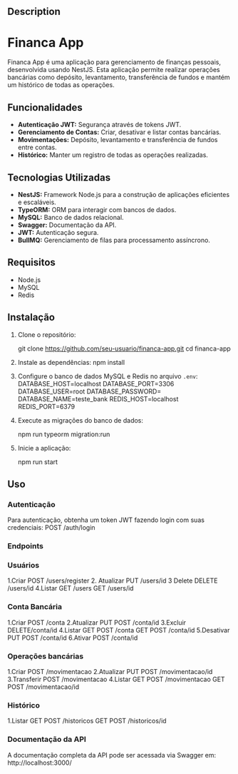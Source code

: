 

## Description

# Financa App

Financa App é uma aplicação para gerenciamento de finanças pessoais, desenvolvida usando NestJS. Esta aplicação permite realizar operações bancárias como depósito, levantamento, transferência de fundos e mantém um histórico de todas as operações.

## Funcionalidades

- **Autenticação JWT:** Segurança através de tokens JWT.
- **Gerenciamento de Contas:** Criar, desativar e listar contas bancárias.
- **Movimentações:** Depósito, levantamento e transferência de fundos entre contas.
- **Histórico:** Manter um registro de todas as operações realizadas.

## Tecnologias Utilizadas

- **NestJS:** Framework Node.js para a construção de aplicações eficientes e escaláveis.
- **TypeORM:** ORM para interagir com bancos de dados.
- **MySQL:** Banco de dados relacional.
- **Swagger:** Documentação da API.
- **JWT:** Autenticação segura.
- **BullMQ:** Gerenciamento de filas para processamento assíncrono.

## Requisitos

- Node.js
- MySQL
- Redis
## Instalação

1. Clone o repositório:

    git clone https://github.com/seu-usuario/financa-app.git
    cd financa-app

2. Instale as dependências:
    npm install
  
3. Configure o banco de dados MySQL e Redis no arquivo `.env`:
    DATABASE_HOST=localhost
    DATABASE_PORT=3306
    DATABASE_USER=root
    DATABASE_PASSWORD=
    DATABASE_NAME=teste_bank
    REDIS_HOST=localhost
    REDIS_PORT=6379
  
4. Execute as migrações do banco de dados:

    npm run typeorm migration:run

5. Inicie a aplicação:
    
    npm run start
  

## Uso

### Autenticação

Para autenticação, obtenha um token JWT fazendo login com suas credenciais:
POST /auth/login
### Endpoints
### Usuários
1.Criar
POST /users/register
2. Atualizar 
PUT /users/id
3 Delete
DELETE /users/id
4.Listar 
GET /users
GET /users/id
### Conta Bancária
1.Criar
POST /conta
2.Atualizar
PUT POST /conta/id
3.Excluir
DELETE/conta/id
4.Listar
GET POST /conta
GET POST /conta/id
5.Desativar 
PUT POST /conta/id
6.Ativar
POST /conta/id
### Operações bancárias
1.Criar
POST /movimentacao
2.Atualizar
PUT POST /movimentacao/id
3.Transferir
 POST /movimentacao
4.Listar
GET POST /movimentacao
GET POST /movimentacao/id
### Histórico
1.Listar
GET POST /historicos
GET POST /historicos/id
### Documentação da API
A documentação completa da API pode ser acessada via Swagger em:
http://localhost:3000/
